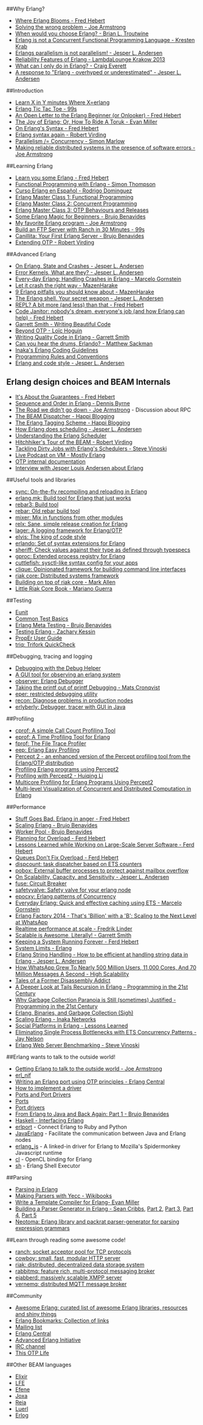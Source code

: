 ##Why Erlang?
- [Where Erlang Blooms - Fred Hebert](http://ferd.ca/rtb-where-erlang-blooms.html)
- [Solving the wrong problem - Joe Armstrong](https://joearms.github.io/2013/03/28/solving-the-wrong-problem.html)
- [When would you choose Erlang? - Brian L. Troutwine](http://blog.troutwine.us/2013/07/10/choose_erlang.html)
- [Erlang is not a Concurrent Functional Programming Language - Kresten Krab](http://www.javalimit.com/2011/05/erlang-is-not-a-concurrent-functional-programming-language.html)
- [Erlangs parallelism is not parallelism! - Jesper L. Andersen](http://jlouisramblings.blogspot.com.ar/2011/07/erlangs-parallelism-is-not-parallelism.html)
- [Reliability Features of Erlang - LambdaLounge Krakow 2013](http://www.gar1t.com/blog/reliability-features-of-erlang-krakow.html)
- [What can I only do in Erlang? - Craig Everett](http://erlang.org/pipermail/erlang-questions/2014-November/081570.html)
- [A response to "Erlang - overhyped or underestimated" - Jesper L. Andersen](http://jlouisramblings.blogspot.com.ar/2010/12/response-to-erlang-overhyped-or.html)

##Introduction
- [Learn X in Y minutes Where X=erlang](http://learnxinyminutes.com/docs/erlang/)
- [Erlang Tic Tac Toe - 99s](http://ninenines.eu/articles/tictactoe/)
- [An Open Letter to the Erlang Beginner (or Onlooker) - Fred Hebert](http://ferd.ca/an-open-letter-to-the-erlang-beginner-or-onlooker.html)
- [The Joy of Erlang; Or, How To Ride A Toruk - Evan Miller](http://www.evanmiller.org/joy-of-erlang.html)
- [On Erlang's Syntax - Fred Hebert](http://ferd.ca/on-erlang-s-syntax.html)
- [Erlang syntax again - Robert Virding](http://rvirding.blogspot.se/2014/01/erlang-syntax-again-and-again-and-again.html)
- [Parallelism /= Concurrency - Simon Marlow](https://ghcmutterings.wordpress.com/2009/10/06/parallelism-concurrency/)
- [Making reliable distributed systems in the presence of software errors - Joe Armstrong](http://www.sics.se/~joe/thesis/armstrong_thesis_2003.pdf)

##Learning Erlang
- [Learn you some Erlang - Fred Hebert](http://learnyousomeerlang.com/)
- [Functional Programming with Erlang - Simon Thompson](https://www.youtube.com/playlist?list=PLlML6SMLMRgAooeL26mW502jCgWikqx_n)
- [Curso Erlang en Español - Rodrigo Dominguez](https://www.youtube.com/playlist?list=PLmoxkf3gS-juT5cDrzP_ARdkqqSFU5X_3)
- [Erlang Master Class 1: Functional Programming](https://www.youtube.com/playlist?list=PLR812eVbehlwEArT3Bv3UfcM9wR3AEZb5)
- [Erlang Master Class 2: Concurrent Programming](https://www.youtube.com/playlist?list=PLR812eVbehlwq4qbqswOWH7NLKjodnTIn)
- [Erlang Master Class 3: OTP Behaviours and Releases](https://www.youtube.com/playlist?list=PLR812eVbehlx6vgWGf2FLHjkksAEDmFjc)
- [Some Erlang Magic for Beginners - Brujo Benavides](https://web.archive.org/web/2id_/http://inaka.net/blog/2012/12/03/some-erlang-magic/)
- [My favorite Erlang program - Joe Armstrong](https://joearms.github.io/2013/11/21/My-favorite-erlang-program.html)
- [Build an FTP Server with Ranch in 30 Minutes - 99s](http://ninenines.eu/articles/ranch-ftp/)
- [Canillita: Your First Erlang Server - Brujo Benavides](https://web.archive.org/web/2id_/http://inaka.net/blog/2013/11/06/your-first-erlang-app-canillita/)
- [Extending OTP - Robert Virding](http://rvirding.blogspot.se/2014/04/extending-otp.html)

##Advanced Erlang
- [On Erlang, State and Crashes - Jesper L. Andersen](http://jlouisramblings.blogspot.be/2010/11/on-erlang-state-and-crashes.html)
- [Error Kernels, What are they? - Jesper L. Andersen](https://medium.com/@jlouis666/erlang-string-handling-7588daad8f05)
- [Every-day Erlang: Handling Crashes in Erlang - Marcelo Gornstein](https://web.archive.org/web/2id_/http://inaka.net/blog/2012/11/29/every-day-erlang/)
- [Let it crash the right way - MazenHarake](https://mazenharake.wordpress.com/2009/09/14/let-it-crash-the-right-way/)
- [9 Erlang pitfalls you should know about - MazenHarake](https://mazenharake.wordpress.com/2010/10/31/9-erlang-pitfalls-you-should-know-about/)
- [The Erlang shell. Your secret weapon - Jesper L. Andersen](https://medium.com/@jlouis666/the-erlang-shell-ab8d8bec3972)
- [REPL? A bit more (and less) than that - Fred Hebert](http://ferd.ca/repl-a-bit-more-and-less-than-that.html)
- [Code Janitor: nobody's dream, everyone's job (and how Erlang can help) - Fred Hebert](http://ferd.ca/code-janitor-nobody-s-dream-everyone-s-job-and-how-erlang-can-help.html)
- [Garrett Smith - Writing Beautiful Code](https://www.youtube.com/watch?v=IdJwECjylB4)
- [Beyond OTP - Loïc Hoguin](https://www.youtube.com/watch?v=fyobN-6YyJY)
- [Writing Quality Code in Erlang - Garrett Smith](https://youtu.be/CQyt9Vlkbis)
- [Can you hear the drums, Erlando? -  Matthew Sackman](http://www.rabbitmq.com/blog/2011/05/17/can-you-hear-the-drums-erlando/)
- [Inaka's Erlang Coding Guidelines](https://github.com/inaka/erlang_guidelines)
- [Programming Rules and Conventions](http://erlang.se/doc/programming_rules.shtml)
- [Erlang and code style - Jesper L. Andersen](https://medium.com/@jlouis666/b5936dceb5e4)

## Erlang design choices and BEAM Internals
- [It's About the Guarantees - Fred Hebert](http://ferd.ca/it-s-about-the-guarantees.html)
- [Sequence and Order in Erlang - Dennis Byrne](http://notdennisbyrne.blogspot.com.ar/2008/04/sequence-and-order-in-erlang.html)
- [The Road we didn't go down - Joe Armstrong](http://armstrongonsoftware.blogspot.com.ar/2008/05/road-we-didnt-go-down.html) - Discussion about RPC
- [The BEAM Dispatcher - Happi Blogging](http://stenmans.org/happi_blog/?p=194)
- [The Erlang Tagging Scheme - Happi Blogging](http://stenmans.org/happi_blog/?p=176)
- [How Erlang does scheduling - Jesper L. Andersen](http://jlouisramblings.blogspot.com.ar/2013/01/how-erlang-does-scheduling.html)
- [Understanding the Erlang Scheduler](https://www.erlang-solutions.com/resources/webinars/understanding-erlang-scheduler)
- [Hitchhiker's Tour of the BEAM - Robert Virding](http://youtu.be/_Pwlvy3zz9M)
- [Tackling Dirty Jobs with Erlang's Schedulers - Steve Vinoski](https://www.youtube.com/watch?v=nw2eIB6bTxY)
- [Live Podcast on VM - Mostly Erlang](http://youtu.be/kuVC2TE748w)
- [OTP internal documentation](https://github.com/erlang/otp/tree/maint/erts/emulator/internal_doc)
- [Interview with Jesper Louis Andersen about Erlang](https://medium.com/this-is-not-a-monad-tutorial/interview-with-jesper-louis-andersen-about-erlang-haskell-ocaml-go-idris-the-jvm-software-and-5628fe591295)

##Useful tools and libraries
- [sync: On-the-fly recompiling and reloading in Erlang](https://github.com/rustyio/sync)
- [erlang.mk: Build tool for Erlang that just works](https://github.com/ninenines/erlang.mk)
- [rebar3: Build tool](https://github.com/rebar/rebar3)
- [rebar: Old rebar build tool](https://github.com/rebar/rebar)
- [mixer: Mix in functions from other modules](https://github.com/chef/mixer)
- [relx: Sane, simple release creation for Erlang](https://github.com/erlware/relx)
- [lager: A logging framework for Erlang/OTP](https://github.com/basho/lager)
- [elvis: The king of code style](https://web.archive.org/web/2id_/http://inaka.net/blog/2014/09/05/erlang-standards-and-elvis-rock/)
- [erlando: Set of syntax extensions for Erlang](https://github.com/rabbitmq/erlando)
- [sheriff: Check values against their type as defined through typespecs](https://github.com/extend/sheriff)
- [gproc: Extended process registry for Erlang](https://github.com/uwiger/gproc)
- [cuttlefish: sysctl-like syntax config for your apps](https://github.com/basho/cuttlefish)
- [clique: Opinionated framework for building command line interfaces](https://github.com/basho/clique)
- [riak core: Distributed systems framework](https://github.com/basho/riak_core)
- [Building on top of riak core - Mark Allen](https://www.youtube.com/watch?v=LKsNbYf9mLw)
- [Little Riak Core Book - Mariano Guerra](https://marianoguerra.github.io/little-riak-core-book/)

##Testing
- [Eunit](http://www.erlang.org/doc/apps/eunit/chapter.html)
- [Common Test Basics](http://www.erlang.org/doc/apps/common_test/basics_chapter.html)
- [Erlang Meta Testing - Brujo Benavides](https://web.archive.org/web/2id_/http://inaka.net/blog/2015/07/17/erlang-meta-test/)
- [Testing Erlang - Zachary Kessin](https://github.com/zkessin/testing-erlang-book)
- [PropEr User Guide](http://proper.softlab.ntua.gr/User_Guide.html)
- [triq: Trifork QuickCheck](https://github.com/krestenkrab/triq)

##Debugging, tracing and logging
- [Debugging with the Debug Helper](http://erlangcentral.org/wiki/index.php/Debugging_with_Debug_Helper)
- [A GUI tool for observing an erlang system](http://www.erlang.org/doc/man/observer.html)
- [observer: Erlang Debugger](http://www.erlang.org/doc/apps/debugger/debugger_chapter.html)
- [Taking the printf out of printf Debugging - Mats Cronqvist](http://youtu.be/S8SL0IpS9pk)
- [eper: restricted debugging utility](https://github.com/massemanet/eper/blob/master/doc/redbug.txt)
- [recon: Diagnose problems in production nodes](https://ferd.github.io/recon/)
- [erlyberly: Debugger, tracer with GUI in Java](https://github.com/andytill/erlyberly)

##Profiling
- [cprof: A simple Call Count Profiling Tool](http://www.erlang.org/doc/man/cprof.html)
- [eprof: A Time Profiling Tool for Erlang](http://www.erlang.org/doc/man/eprof.html)
- [fprof: The File Trace Profiler](http://www.erlang.org/doc/apps/tools/fprof_chapter.html)
- [eep: Erlang Easy Profiling](https://github.com/virtan/eep)
- [Percept 2 - an enhanced version of the Percept profiling tool from the Erlang/OTP distribution](https://refactoringtools.github.io/percept2/)
- [Profiling Erlang programs using Percept2](https://www.youtube.com/watch?v=k3MKizclP28)
- [Profiling with Percept2 - Huiqing Li](https://www.youtube.com/watch?v=Sd_rpvRzAO8)
- [Multicore Profiling for Erlang Programs Using Percept2](http://kar.kent.ac.uk/34875/)
- [Multi-level Visualization of Concurrent and Distributed Computation in Erlang](http://kar.kent.ac.uk/34968/)

##Performance
- [Stuff Goes Bad. Erlang in anger - Fred Hebert](http://www.erlang-in-anger.com/)
- [Scaling Erlang - Brujo Benavides](https://web.archive.org/web/2id_/http://inaka.net/blog/2011/10/07/scale-test-plan-simple-erlang-application/)
- [Worker Pool - Brujo Benavides](https://web.archive.org/web/2id_/http://inaka.net/blog/2014/09/25/worker-pool/)
- [Planning for Overload - Ferd Hebert](https://www.youtube.com/watch?v=IuK2NvxjvWY)
- [Lessons Learned while Working on Large-Scale Server Software - Ferd Hebert](http://ferd.ca/lessons-learned-while-working-on-large-scale-server-software.html)
- [Queues Don't Fix Overload - Ferd Hebert](http://ferd.ca/queues-don-t-fix-overload.html)
- [dispcount:  task dispatcher based on ETS counters](https://github.com/ferd/dispcount)
- [pobox: External buffer processes to protect against mailbox overflow](https://github.com/ferd/pobox)
- [On Scalability, Capacity, and Sensitivity - Jesper L. Andersen](https://medium.com/@jlouis666/on-scalability-capacity-and-sensitivity-b71941c36dc8)
- [fuse: Circuit Breaker](https://github.com/jlouis/fuse)
- [safetyvalve: Safety valve for your erlang node](https://github.com/jlouis/safetyvalve)
- [epocxy: Erlang patterns of Concurrency](https://github.com/duomark/epocxy)
- [Everyday Erlang: Quick and effective caching using ETS - Marcelo Gornstein](https://web.archive.org/web/2id_/http://inaka.net/blog/2013/03/05/ETS-simple-cache/)
- [Erlang Factory 2014 - That's 'Billion' with a 'B': Scaling to the Next Level at WhatsApp](https://www.youtube.com/watch?v=c12cYAUTXXs)
- [Realtime performance at scale - Fredrik Linder](https://www.youtube.com/watch?v=2Llc_k28a-U)
- [Scalable is Awesome, Literally! - Garrett Smith](https://youtu.be/iquZl-CUR_U)
- [Keeping a System Running Forever - Ferd Hebert](https://www.youtube.com/watch?v=cQohRGGqevo)
- [System Limits - Erlang](http://www.erlang.org/doc/efficiency_guide/advanced.html)
- [Erlang String Handling - How to be efficient at handling string data in Erlang - Jesper L. Andersen](https://medium.com/@jlouis666/erlang-string-handling-7588daad8f05)
- [How WhatsApp Grew To Nearly 500 Million Users, 11,000 Cores, And 70 Million Messages A Second - High Scalability](http://highscalability.com/blog/2014/3/31/how-whatsapp-grew-to-nearly-500-million-users-11000-cores-an.html)
- [Tales of a Former Disassembly Addict](http://prog21.dadgum.com/50.html?print)
- [A Deeper Look at Tails Recursion in Erlang - Programming in the 21st Century](http://prog21.dadgum.com/1.html)
- [Why Garbage Collection Paranoia is Still (sometimes) Justified - Programming in the 21st Century](http://prog21.dadgum.com/15.html)
- [Erlang, Binaries, and Garbage Collection (Sigh)](http://dieswaytoofast.blogspot.ca/2012/12/erlang-binaries-and-garbage-collection.html)
- [Scaling Erlang - Inaka Networks](https://web.archive.org/web/2id_/http://inaka.net/blog/2011/10/07/scale-test-plan-simple-erlang-application/)
- [Social Platforms in Erlang - Lessons Learned](https://speakerdeck.com/kachayev/erlang-in-production-lessons-learned)
- [Eliminating Single Process Bottlenecks with ETS Concurrency Patterns - Jay Nelson](http://youtu.be/XrkY9WRY8p0)
- [Erlang Web Server Benchmarking - Steve Vinoski](http://steve.vinoski.net/blog/2011/05/09/erlang-web-server-benchmarking/)

##Erlang wants to talk to the outside world!
- [Getting Erlang to talk to the outside world - Joe Armstrong](http://www.erlang.org/workshop/2002/Armstrong.pdf)
- [erl_nif](http://www.erlang.org/doc/man/erl_nif.html)
- [Writing an Erlang port using OTP principles - Erlang Central](https://erlangcentral.org/wiki/index.php?title=Writing_an_Erlang_Port_using_OTP_Principles)
- [How to implement a driver](http://www.erlang.org/doc/apps/erts/driver.html)
- [Ports and Port Drivers](http://www.erlang.org/doc/reference_manual/ports.html)
- [Ports](http://www.erlang.org/doc/tutorial/c_port.html)
- [Port drivers](http://erlang.org/doc/tutorial/c_portdriver.html)
- [From Erlang to Java and Back Again: Part 1 - Brujo Benavides](https://web.archive.org/web/2id_/http://inaka.net/blog/2013/09/05/from-erlang-to-java-and-back-again-1/)
- [Haskell - Interfacing Erlang](http://www.haskell.org/haskellwiki/Applications_and_libraries/Interfacing_other_languages/Erlang)
- [erlport](https://github.com/hdima/erlport) - Connect Erlang to Ruby and Python
- [JavaErlang](https://github.com/fredlund/JavaErlang) - Facilitate the communication between Java and Erlang nodes
- [erlang_js](https://github.com/basho/erlang_js) - A linked-in driver for Erlang to Mozilla's Spidermonkey Javascript runtime
- [cl](https://github.com/tonyrog/cl) - OpenCL binding for Erlang
- [sh](https://github.com/synrc/sh.git) - Erlang Shell Executor

##Parsing
- [Parsing in Erlang](http://www.cs.dartmouth.edu/~mckeeman/cs118/languages/erlang/exprParser.html)
- [Making Parsers with Yecc - Wikibooks](http://en.wikibooks.org/wiki/Erlang_Programming/Making_Parsers_with_yecc)
- [Write a Template Compiler for Erlang- Evan Miller](http://www.evanmiller.org/write-a-template-compiler-for-erlang.html)
- [Building a Parser Generator in Erlang - Sean Cribbs](http://seancribbs.com/tech/2009/05/27/building-a-parser-generator-in-erlang-part-1/), [Part 2](http://seancribbs.com/tech/2009/05/29/building-a-parser-generator-in-erlang-part-2/), [Part 3](http://seancribbs.com/tech/2009/06/11/building-a-parser-generator-in-erlang-part-3/), [Part 4](http://seancribbs.com/tech/2009/06/21/building-a-parser-generator-in-erlang-part-4/), [Part 5](http://seancribbs.com/tech/2009/06/21/building-a-parser-generator-in-erlang-part-5/)
- [Neotoma: Erlang library and packrat parser-generator for parsing expression grammars](https://github.com/seancribbs/neotoma)

##Learn through reading some awesome code!
- [ranch: socket acceptor pool for TCP protocols](https://github.com/ninenines/ranch)
- [cowboy: small, fast, modular HTTP server](https://github.com/ninenines/cowboy)
- [riak: distributed, decentralized data storage system]()
- [rabbitmq: feature rich, multi-protocol messaging broker](https://github.com/rabbitmq/rabbitmq-server)
- [ejabberd: massively scalable XMPP server](https://github.com/processone/ejabberd)
- [vernemq: distributed MQTT message broker](https://github.com/erlio/vernemq)

##Community
- [Awesome Erlang: curated list of awesome Erlang libraries, resources and shiny things](https://github.com/drobakowski/awesome-erlang/blob/master/README.md)
- [Erlang Bookmarks: Collection of links](https://github.com/0xAX/erlang-bookmarks/blob/master/ErlangBookmarks.md)
- [Mailing list](http://erlang.org/pipermail/erlang-questions/)
- [Erlang Central](http://erlangcentral.org)
- [Advanced Erlang Initiative](http://advanced-erlang.com/)
- [IRC channel](http://irc.lc/freenode/erlang)
- [This OTP Life](http://thisotplife.tumblr.com)

##Other BEAM languages
- [Elixir](http://elixir-lang.org/)
- [LFE](http://lfe.io/)
- [Efene](http://efene.org/)
- [Joxa](http://joxa.org/)
- [Reia](http://reia-lang.org/)
- [Luerl](https://github.com/rvirding/luerl)
- [Erlog](https://github.com/rvirding/erlog)
